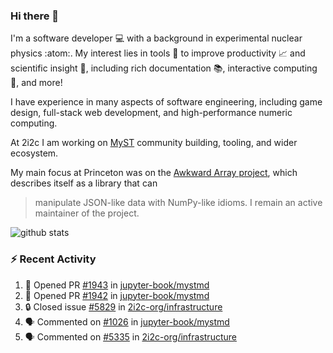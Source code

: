 ### Hi there 👋 

I'm a software developer 💻 with a background in experimental nuclear physics :atom:. My interest lies in tools :wrench: to improve productivity :chart_with_upwards_trend: and scientific insight :telescope:, including rich documentation 📚, interactive computing 🧮, and more! 

I have experience in many aspects of software engineering, including game design, full-stack web development, and high-performance numeric computing. 

At 2i2c I am working on [MyST](https://github.com/jupyter-book/mystmd) community building, tooling, and wider ecosystem. 

My main focus at Princeton was on the [Awkward Array project](awkward-array.org/), which describes itself as a library that can 
> manipulate JSON-like data with NumPy-like idioms. I remain an active maintainer of the project. 

![github stats](https://github-readme-stats.vercel.app/api?username=agoose77&show_icons=true&hide_rank=true&hide_title=true&bg_color=30,e76445,904e95&text_color=efe3ec&icon_color=efe3ec)
<!--
**agoose77/agoose77** is a ✨ _special_ ✨ repository because its `README.md` (this file) appears on your GitHub profile.

Here are some ideas to get you started:

- 🔭 I’m currently working on ...
- 🌱 I’m currently learning ...
- 👯 I’m looking to collaborate on ...
- 🤔 I’m looking for help with ...
- 💬 Ask me about ...
- 📫 How to reach me: ...
- 😄 Pronouns: ...
- ⚡ Fun fact: ...
-->

### :zap: Recent Activity

<!--START_SECTION:activity-->
1. 💪 Opened PR [#1943](https://github.com/jupyter-book/mystmd/pull/1943) in [jupyter-book/mystmd](https://github.com/jupyter-book/mystmd)
2. 💪 Opened PR [#1942](https://github.com/jupyter-book/mystmd/pull/1942) in [jupyter-book/mystmd](https://github.com/jupyter-book/mystmd)
3. 🔒 Closed issue [#5829](https://github.com/2i2c-org/infrastructure/issues/5829) in [2i2c-org/infrastructure](https://github.com/2i2c-org/infrastructure)
4. 🗣 Commented on [#1026](https://github.com/jupyter-book/mystmd/issues/1026#issuecomment-2768665181) in [jupyter-book/mystmd](https://github.com/jupyter-book/mystmd)
5. 🗣 Commented on [#5335](https://github.com/2i2c-org/infrastructure/issues/5335#issuecomment-2766336835) in [2i2c-org/infrastructure](https://github.com/2i2c-org/infrastructure)
<!--END_SECTION:activity-->
